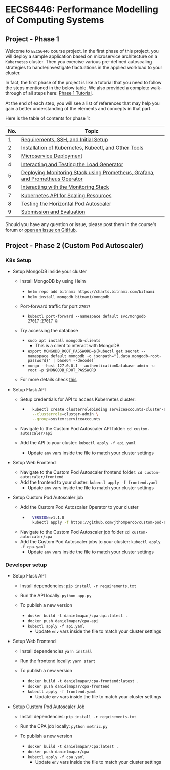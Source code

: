 # EECS6446: Performance Modelling of Computing Systems

## Project - Phase 1

Welcome to `EECS6446` course project. In the first phase of this project, you will deploy a sample
application based on microservice architecture on a `Kubernetes` cluster. Then you exercise various
pre-defined autoscaling strategies to handle/investigate flactuations in the applied workload to your cluster.

In fact, the first phase of the project is like a tutorial that you need to follow the steps mentioned in 
the below table. We also provided a complete walk-through of all steps here: [Phase 1 Tutorial](https://youtu.be/DKAhQk7W1Rw).

At the end of each step, you will see a list of references that may help you gain a better
understanding of the elements and concepts in that part.

Here is the table of contents for phase 1:

| No. | Topic |
|-----|-------|
|1    | [Requirements, SSH, and Initial Setup](tutorials/01-requirements.md) |
|2    | [Installation of Kubernetes, Kubectl, and Other Tools](tutorials/02-kubernetes.md) |
|3    | [Microservice Deployment](tutorials/03-microservice.md) |
|4    | [Interacting and Testing the Load Generator](tutorials/04-loadgenerator.md) |
|5    | [Deploying Monitoring Stack using Prometheus, Grafana, and Prometheus Operator](tutorials/05-monitoring.md) |
|6    | [Interacting with the Monitoring Stack](tutorials/06-monitoring-interaction.md) |
|7    | [Kubernetes API for Scaling Resources](tutorials/07-kubernetes-api.md) |
|8    | [Testing the Horizontal Pod Autoscaler](tutorials/08-hpa-test.md) |
|9    | [Submission and Evaluation](tutorials/09-phase1-evaluation.md) |

Should you have any question or issue, please post them in the course's forum
or [open an issue on GitHub](https://github.com/pacslab/EECS6446_Project/issues/new/choose).

## Project - Phase 2 (Custom Pod Autoscaler)

### K8s Setup

* Setup MongoDB inside your cluster

    * Install MongoDB by using Helm
        * `helm repo add bitnami https://charts.bitnami.com/bitnami`
        * `helm install mongodb bitnami/mongodb`

    * Port-forward traffic for port `27017`
        * `kubectl port-forward --namespace default svc/mongodb 27017:27017 &`
    
    * Try accessing the database
        * `sudo apt install mongodb-clients`
            * This is a client to interact with MongoDB
        * `export MONGODB_ROOT_PASSWORD=$(kubectl get secret --namespace default mongodb -o jsonpath="{.data.mongodb-root-password}" | base64 --decode)`
        * `mongo --host 127.0.0.1 --authenticationDatabase admin -u root -p $MONGODB_ROOT_PASSWORD`

    * For more details check [this](https://hub.kubeapps.com/charts/bitnami/mongodb)

* Setup Flask API

    * Setup credentials for API to access Kubernetes cluster:
        * ```sh
            kubectl create clusterrolebinding serviceaccounts-cluster-admin \
            --clusterrole=cluster-admin \
            --group=system:serviceaccounts
            ```

    * Navigate to the Custom Pod Autoscaler API folder: `cd custom-autoscaler/api`
    * Add the API to your cluster: `kubectl apply -f api.yaml`
        * Update `env` vars inside the file to match your cluster settings

* Setup Web Frontend

    * Navigate to the Custom Pod Autoscaler frontend folder: `cd custom-autoscaler/frontend`
    * Add the frontend to your cluster: `kubectl apply -f frontend.yaml`
        * Update `env` vars inside the file to match your cluster settings

* Setup Custom Pod Autoscaler job
    * Add the Custom Pod Autoscaler Operator to your cluster
        * ```sh
            VERSION=v1.1.0
            kubectl apply -f https://github.com/jthomperoo/custom-pod-autoscaler-operator/releases/download/${VERSION}/cluster.yaml
            ```
    * Navigate to the Custom Pod Autoscaler job folder `cd custom-autoscaler/cpa`
    * Add the Custom Pod Autoscaler jobs to your cluster: `kubectl apply -f cpa.yaml`
        * Update `env` vars inside the file to match your cluster settings

### Developer setup

* Setup Flask API

    * Install dependencies: `pip install -r requirements.txt`
    * Run the API locally: `python app.py`

    * To publish a new version
        * `docker build -t danielmapar/cpa-api:latest .`
        * `docker push danielmapar/cpa-api`
        * `kubectl apply -f api.yaml`
            * Update `env` vars inside the file to match your cluster settings

* Setup Web Frontend

    * Install dependencies `yarn install`
    * Run the frontend locally: `yarn start`

    * To publish a new version
        * `docker build -t danielmapar/cpa-frontend:latest .`
        * `docker push danielmapar/cpa-frontend`
        * `kubectl apply -f frontend.yaml`
            * Update `env` vars inside the file to match your cluster settings

* Setup Custom Pod Autoscaler Job

    * Install dependencies: `pip install -r requirements.txt`
    * Run the CPA job locally: `python metric.py`

    * To publish a new version
        * `docker build -t danielmapar/cpa:latest .`
        * `docker push danielmapar/cpa`
        * `kubectl apply -f cpa.yaml`
            * Update `env` vars inside the file to match your cluster settings